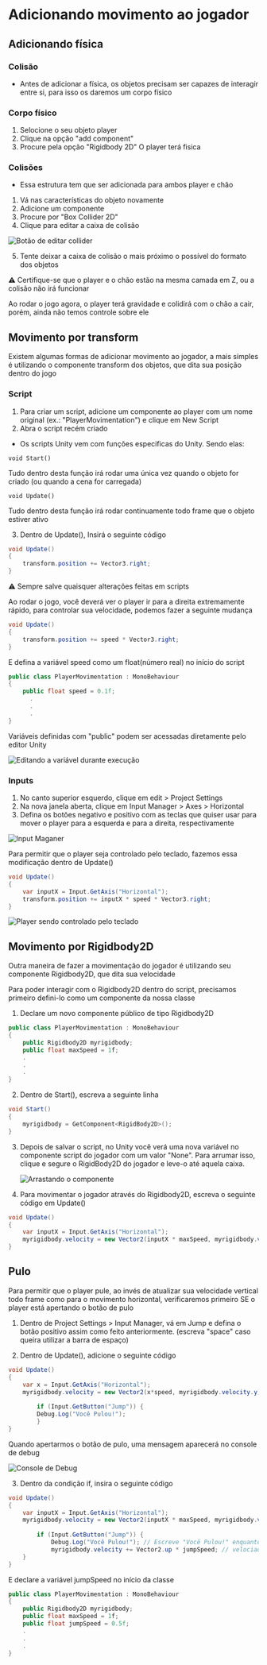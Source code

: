 

# Adicionando movimento ao jogador

## Adicionando física

### Colisão
- Antes de adicionar a física, os objetos precisam ser capazes de interagir entre si, para isso os daremos um corpo físico

### Corpo físico

1. Selocione o seu objeto player
2. Clique na opção "add component"
3. Procure pela opção "Rigidbody 2D"
  O player terá fisica

### Colisões

- Essa estrutura tem que ser adicionada para ambos player e chão
  
1. Vá nas características do objeto novamente
2. Adicione um componente
3. Procure por "Box Collider 2D"
4. Clique para editar a caixa de colisão

  ![Botão de editar collider](https://media.discordapp.net/attachments/1105270961391030293/1124346156546273330/image.png?width=416&height=316)

5. Tente deixar a caixa de colisão o mais próximo o possível do formato dos objetos

⚠ Certifique-se que o player e o chão estão na mesma camada em Z, ou a colisão não irá funcionar

Ao rodar o jogo agora, o player terá gravidade e colidirá com o chão a cair, porém, ainda não temos controle sobre ele

## Movimento por transform

Existem algumas formas de adicionar movimento ao jogador, a mais símples é utilizando o componente transform dos objetos, que dita sua posição dentro do jogo

  
### Script

1. Para criar um script, adicione um componente ao player com um nome original (ex.: "PlayerMovimentation") e clique em New Script
2. Abra o script recém criado

- Os scripts Unity vem com funções especificas do Unity. Sendo elas:

```
void Start()
```
Tudo dentro desta função irá rodar uma única vez quando o objeto for criado (ou quando a cena for carregada)


```
void Update()
```
Tudo dentro desta função irá rodar continuamente todo frame que o objeto estiver ativo


3. Dentro de Update(), Insirá o seguinte código

```C#
void Update()
{
	transform.position += Vector3.right;
}
```
  ⚠ Sempre salve quaisquer alterações feitas em scripts

  Ao rodar o jogo, você deverá ver o player ir para a direita extremamente rápido, para controlar sua velocidade, podemos fazer a seguinte mudança

```C#
void Update()
{
	transform.position += speed * Vector3.right;
}
```

  E defina a variável speed como um float(número real) no início do script

```C#
public class PlayerMovimentation : MonoBehaviour
{
	public float speed = 0.1f;
	  .
	  .
	  .
}
```

  Variáveis definidas com "public" podem ser acessadas diretamente pelo editor Unity

  ![Editando a variável durante execução](https://cdn.discordapp.com/attachments/1105270961391030293/1126910382817161257/ezgif-2-6ec952770d.gif)

### Inputs
1. No canto superior esquerdo, clique em edit > Project Settings
2. Na nova janela aberta, clique em Input Manager > Axes > Horizontal
3. Defina os botões negativo e positivo com as teclas que quiser usar para mover o player para a esquerda e para a direita, respectivamente

  ![Input Maganer](https://cdn.discordapp.com/attachments/1105270961391030293/1126883320458924102/image.png)

Para permitir que o player seja controlado pelo teclado, fazemos essa modificação dentro de Update()
  
```C#
void Update()
{
	var inputX = Input.GetAxis("Horizontal");
	transform.position += inputX * speed * Vector3.right;
}
```

   ![Player sendo controlado pelo teclado](https://media.discordapp.net/attachments/1105270961391030293/1126913829171904593/ezgif-2-1672155832.gif?width=719&height=404)
   
## Movimento por Rigidbody2D
Outra maneira de fazer a movimentação do jogador é utilizando seu componente Rigidbody2D, que dita sua velocidade

Para poder interagir com o Rigidbody2D dentro do script, precisamos primeiro defini-lo como um componente da nossa classe 

1.  Declare um novo componente público de tipo Rigidbody2D
```C#
public class PlayerMovimentation : MonoBehaviour
{
	public Rigidbody2D myrigidbody;
	public float maxSpeed = 1f;
	.
	.
	.
}
```
2. Dentro de Start(), escreva a seguinte linha
```C#
void Start()
{
	myrigidbody = GetComponent<RigidBody2D>();
}
```

3. Depois de salvar o script, no Unity você verá uma nova variável no componente script do jogador com um valor "None". Para arrumar isso, clique e segure o RigidBody2D do jogador e leve-o até aquela caixa.

	![Arrastando o componente](https://cdn.discordapp.com/attachments/1105270961391030293/1129450931445051432/this_one.png)

5. Para movimentar o jogador através do Rigidbody2D, escreva o seguinte código em Update()
```C#
void Update()
{
	var inputX = Input.GetAxis("Horizontal");
	myrigidbody.velocity = new Vector2(inputX * maxSpeed, myrigidbody.velocity.y);
}
```


## Pulo

  Para permitir que o player pule, ao invés de atualizar sua velocidade vertical todo frame como para o movimento horizontal, verificaremos primeiro SE o player está apertando o botão de pulo

1. Dentro de Project Settings > Input Manager, vá em Jump e defina o botão positivo assim como feito anteriormente. (escreva "space" caso queira utilizar a barra de espaço)

2. Dentro de Update(), adicione o seguinte código
```C#
void Update()
{
	var x = Input.GetAxis("Horizontal");
	myrigidbody.velocity = new Vector2(x*speed, myrigidbody.velocity.y);
        
        if (Input.GetButton("Jump")) {
		Debug.Log("Você Pulou!");
        }
}
```

Quando apertarmos o botão de pulo, uma mensagem aparecerá no console de debug

![Console de Debug](https://media.discordapp.net/attachments/1105270961391030293/1129453759194468443/image.png?width=599&height=508)

3. Dentro da condição if, insira o seguinte código
```C#
void Update()
{
	var inputX = Input.GetAxis("Horizontal");
	myrigidbody.velocity = new Vector2(inputX * maxSpeed, myrigidbody.velocity.y); // todo frame a velocidade do rigidbody= velocidade horizontal, velociade vertical permanece a mesma
        
        if (Input.GetButton("Jump")) {
			Debug.Log("Você Pulou!"); // Escreve "Você Pulou!" enquanto barra de espaço estiver pressionada;
			myrigidbody.velocity += Vector2.up * jumpSpeed; // velociade do rigidbody = velocidade vertical*velocidade pulo 
	}
}
```
E declare a variável jumpSpeed no início da classe
```C#
public class PlayerMovimentation : MonoBehaviour
{
	public Rigidbody2D myrigidbody;
	public float maxSpeed = 1f;
	public float jumpSpeed = 0.5f;
	.
	.
	.
}
```


